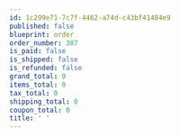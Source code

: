 ```yaml
---
id: 1c299e71-7c7f-4462-a74d-c43bf41484e9
published: false
blueprint: order
order_number: 387
is_paid: false
is_shipped: false
is_refunded: false
grand_total: 0
items_total: 0
tax_total: 0
shipping_total: 0
coupon_total: 0
title: ' '
---
```

